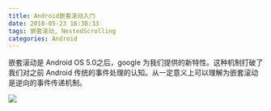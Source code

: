```yaml
---
title: Android嵌套滚动入门
date: 2018-05-23 16:38:33
tags: 嵌套滚动, NestedScrolling
categories: Android
---
```

嵌套滚动是 Android OS 5.0之后，google 为我们提供的新特性。这种机制打破了我们对之前 Android 传统的事件处理的认知。从一定意义上可以理解为嵌套滚动是逆向的事件传递机制。

![](/.title/2018-05-23-17-10-44.jpg)
